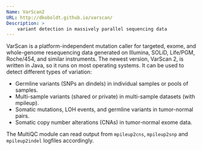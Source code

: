 ```yaml
---
Name: VarScan2
URL: http://dkoboldt.github.io/varscan/
Description: >
    variant detection in massively parallel sequencing data
---
```


VarScan is a platform-independent mutation caller for targeted, exome, and whole-genome resequencing data generated on Illumina, SOLiD, Life/PGM, Roche/454, and similar instruments. The newest version, VarScan 2, is written in Java, so it runs on most operating systems. It can be used to detect different types of variation:

* Germline variants (SNPs an dindels) in individual samples or pools of samples.
* Multi-sample variants (shared or private) in multi-sample datasets (with mpileup).
* Somatic mutations, LOH events, and germline variants in tumor-normal pairs.
* Somatic copy number alterations (CNAs) in tumor-normal exome data.

The MultiQC module can read output from `mpileup2cns`, `mpileup2snp` and `mpileup2indel` logfiles accordingly.
